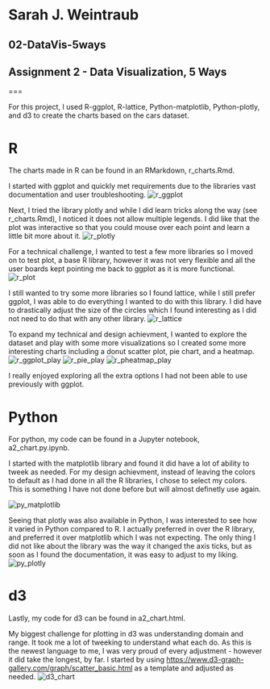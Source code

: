 # Sarah J. Weintraub

## 02-DataVis-5ways
## Assignment 2 - Data Visualization, 5 Ways  
===

For this project, I used R-ggplot, R-lattice, Python-matplotlib, Python-plotly, and d3 to create the charts based on the cars dataset. 

# R
The charts made in R can be found in an RMarkdown, r_charts.Rmd.

I started with ggplot and quickly met requirements due to the libraries vast documentation and user troubleshooting.
![r_ggplot](https://user-images.githubusercontent.com/57506869/152661160-05f0baa3-4f43-48c6-9c85-cc819ca84181.png)

Next, I tried the library plotly and while I did learn tricks along the way (see r_charts.Rmd), I noticed it does not allow multiple legends. I did like that the plot was interactive so that you could mouse over each point and learn a little bit more about it.
![r_plotly](https://user-images.githubusercontent.com/57506869/152661166-2063ec13-20e8-4b2f-874f-9471c1b88925.png)

For a technical challenge, I wanted to test a few more libraries so I moved on to test plot, a base R library, however it was not very flexible and all the user boards kept pointing me back to ggplot as it is more functional. 
![r_plot](https://user-images.githubusercontent.com/57506869/152661174-a8797e62-e205-495c-81b9-ffb1d7471e71.png)

I still wanted to try some more libraries so I found lattice, while I still prefer ggplot, I was able to do everything I wanted to do with this library. I did have to drastically adjust the size of the circles which I found interesting as I did not need to do that with any other library.
![r_lattice](https://user-images.githubusercontent.com/57506869/152661177-f67fe86a-5504-4bb2-a9ba-7c7c7e163411.png)

To expand my technical and design achievment, I wanted to explore the dataset and play with some more visualizations so I created some more interesting charts including a donut scatter plot, pie chart, and a heatmap.
![r_ggplot_play](https://user-images.githubusercontent.com/57506869/152661182-f39e892f-b74e-4d46-8740-a9740e5d5767.png)
![r_pie_play](https://user-images.githubusercontent.com/57506869/152661184-d29078e4-f5bc-49ca-9e24-bbb04e8a91c8.png)
![r_pheatmap_play](https://user-images.githubusercontent.com/57506869/152661187-1108633b-38fc-454a-9aa9-99c21b14ffbd.png)

I really enjoyed exploring all the extra options I had not been able to use previously with ggplot.



# Python
For python, my code can be found in a Jupyter notebook, a2_chart.py.ipynb. 

I started with the matplotlib library and found it did have a lot of ability to tweek as needed. For my design achievment, instead of leaving the colors to default as I had done in all the R libraries, I chose to select my colors. This is something I have not done before but will almost definetly use again.

![py_matplotlib](https://user-images.githubusercontent.com/57506869/152661189-14d50f0b-648e-4c35-8452-6b7ff8f2dedd.png)

Seeing that plotly was also available in Python, I was interested to see how it varied in Python compared to R. I actually preferred in over the R library, and preferred it over matplotlib which I was not expecting. The only thing I did not like about the library was the way it changed the axis ticks, but as soon as I found the documentation, it was easy to adjust to my liking.
![py_plotly](https://user-images.githubusercontent.com/57506869/152661193-bc1873c9-a013-4366-b92d-e489cb9db90f.png)


# d3
Lastly, my code for d3 can be found in a2_chart.html.

My biggest challenge for plotting in d3 was understanding domain and range. It took me a lot of tweeking to understand what each do. As this is the newest language to me, I was very proud of every adjustment - however it did take the longest, by far. I started by using https://www.d3-graph-gallery.com/graph/scatter_basic.html as a template and adjusted as needed.
![d3_chart](https://user-images.githubusercontent.com/57506869/152661145-f441271b-6ca3-4e8a-9299-9f54353d725b.png)


